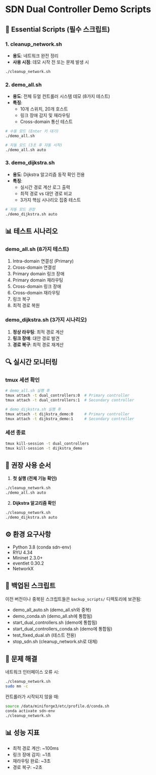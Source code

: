 # SDN Dual Controller Demo Scripts

## 🚀 Essential Scripts (필수 스크립트)

### 1. **cleanup_network.sh**
- **용도**: 네트워크 완전 정리
- **사용 시점**: 데모 시작 전 또는 문제 발생 시
```bash
./cleanup_network.sh
```

### 2. **demo_all.sh**
- **용도**: 전체 듀얼 컨트롤러 시스템 데모 (8가지 테스트)
- **특징**: 
  - 10개 스위치, 20개 호스트
  - 링크 장애 감지 및 재라우팅
  - Cross-domain 통신 테스트
```bash
# 수동 모드 (Enter 키 대기)
./demo_all.sh

# 자동 모드 (3초 후 자동 시작)
./demo_all.sh auto
```

### 3. **demo_dijkstra.sh**
- **용도**: Dijkstra 알고리즘 동작 확인 전용
- **특징**:
  - 실시간 경로 계산 로그 출력
  - 최적 경로 vs 대안 경로 비교
  - 3가지 핵심 시나리오 집중 테스트
```bash
# 자동 모드 권장
./demo_dijkstra.sh auto
```

## 📊 테스트 시나리오

### demo_all.sh (8가지 테스트)
1. Intra-domain 연결성 (Primary)
2. Cross-domain 연결성
3. Primary domain 링크 장애
4. Primary domain 재라우팅
5. Cross-domain 링크 장애
6. Cross-domain 재라우팅
7. 링크 복구
8. 최적 경로 복원

### demo_dijkstra.sh (3가지 시나리오)
1. **정상 라우팅**: 최적 경로 계산
2. **링크 장애**: 대안 경로 발견
3. **경로 복구**: 최적 경로 재계산

## 🔍 실시간 모니터링

### tmux 세션 확인
```bash
# demo_all.sh 실행 후
tmux attach -t dual_controllers:0  # Primary controller
tmux attach -t dual_controllers:1  # Secondary controller

# demo_dijkstra.sh 실행 후
tmux attach -t dijkstra_demo:0     # Primary controller
tmux attach -t dijkstra_demo:1     # Secondary controller
```

### 세션 종료
```bash
tmux kill-session -t dual_controllers
tmux kill-session -t dijkstra_demo
```

## 🎯 권장 사용 순서

1. **첫 실행 (전체 기능 확인)**
```bash
./cleanup_network.sh
./demo_all.sh auto
```

2. **Dijkstra 알고리즘 확인**
```bash
./cleanup_network.sh
./demo_dijkstra.sh auto
```

## ⚙️ 환경 요구사항

- Python 3.8 (conda sdn-env)
- RYU 4.34
- Mininet 2.3.0+
- eventlet 0.30.2
- NetworkX

## 📝 백업된 스크립트

이전 버전이나 중복된 스크립트들은 `backup_scripts/` 디렉토리에 보관됨:
- demo_all_auto.sh (demo_all.sh와 중복)
- demo_conda.sh (demo_all.sh에 통합됨)
- start_dual_controllers.sh (demo에 통합됨)
- start_dual_controllers_conda.sh (demo에 통합됨)
- test_fixed_dual.sh (테스트 전용)
- stop_sdn.sh (cleanup_network.sh로 대체)

## 🚨 문제 해결

네트워크 인터페이스 오류 시:
```bash
./cleanup_network.sh
sudo mn -c
```

컨트롤러가 시작되지 않을 때:
```bash
source /data/miniforge3/etc/profile.d/conda.sh
conda activate sdn-env
./cleanup_network.sh
```

## 📊 성능 지표

- 최적 경로 계산: ~100ms
- 링크 장애 감지: ~1초
- 재라우팅 완료: ~3초
- 경로 복구: ~2초